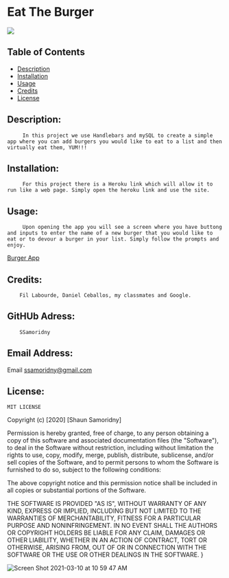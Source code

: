 

# Eat The Burger
![](https://img.shields.io/badge/README-GOODREADME-brightgreen)

## Table of Contents
- [Description](#description)
- [Installation](#installation)
- [Usage](#usage)
- [Credits](#credits)
- [License](#license)

## Description: 

         In this project we use Handlebars and mySQL to create a simple app where you can add burgers you would like to eat to a list and then virtually eat them, YUM!!!

## Installation:

         For this project there is a Heroku link which will allow it to run like a web page. Simply open the heroku link and use the site.

## Usage:

         Upon opening the app you will see a screen where you have buttong and inputs to enter the name of a new burger that you would like to eat or to devour a burger in your list. Simply follow the prompts and enjoy.
   [Burger App](https://stormy-plains-40623.herokuapp.com/)

## Credits:

        Fil Labourde, Daniel Ceballos, my classmates and Google.

## GitHUb Adress:

        SSamoridny

## Email Address:

   Email ssamoridny@gmail.com 
  

## License:
    

    
    MIT LICENSE

Copyright (c) [2020] [Shaun Samoridny]

Permission is hereby granted, free of charge, to any person obtaining a copy
of this software and associated documentation files (the "Software"), to deal
in the Software without restriction, including without limitation the rights
to use, copy, modify, merge, publish, distribute, sublicense, and/or sell
copies of the Software, and to permit persons to whom the Software is
furnished to do so, subject to the following conditions:

The above copyright notice and this permission notice shall be included in all
copies or substantial portions of the Software.

THE SOFTWARE IS PROVIDED "AS IS", WITHOUT WARRANTY OF ANY KIND, EXPRESS OR
IMPLIED, INCLUDING BUT NOT LIMITED TO THE WARRANTIES OF MERCHANTABILITY,
FITNESS FOR A PARTICULAR PURPOSE AND NONINFRINGEMENT. IN NO EVENT SHALL THE
AUTHORS OR COPYRIGHT HOLDERS BE LIABLE FOR ANY CLAIM, DAMAGES OR OTHER
LIABILITY, WHETHER IN AN ACTION OF CONTRACT, TORT OR OTHERWISE, ARISING FROM,
OUT OF OR IN CONNECTION WITH THE SOFTWARE OR THE USE OR OTHER DEALINGS IN THE
SOFTWARE.
}
      
![Screen Shot 2021-03-10 at 10 59 47 AM](https://user-images.githubusercontent.com/30538162/110675286-f1aec000-818f-11eb-86b3-8b2f1da63f84.png)
   
